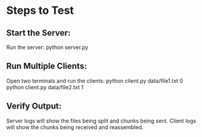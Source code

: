 # Steps to Test
## Start the Server:
Run the server:
python server.py
## Run Multiple Clients:
Open two terminals and run the clients:
python client.py data/file1.txt 0
python client.py data/file2.txt 1
## Verify Output:
Server logs will show the files being split and chunks being sent.
Client logs will show the chunks being received and reassembled.

